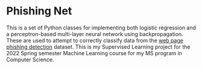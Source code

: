 # Phishing Net

This is a set of Python classes for implementing both logistic regression and
a perceptron-based multi-layer neural network using backpropagation. These are
used to attempt to correctly classify data from the
[web page phishing detection](https://data.mendeley.com/datasets/c2gw7fy2j4/3)
dataset. This is my Supervised Learning project for the 2022 Spring semester
Machine Learning course for my MS program in Computer Science.
